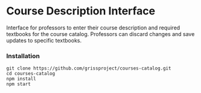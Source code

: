 # Course Description Interface
Interface for professors to enter their course description and required textbooks for the course catalog. Professors can discard changes and save updates to specific textbooks.

### Installation
```
git clone https://github.com/grissproject/courses-catalog.git
cd courses-catalog
npm install
npm start
```
